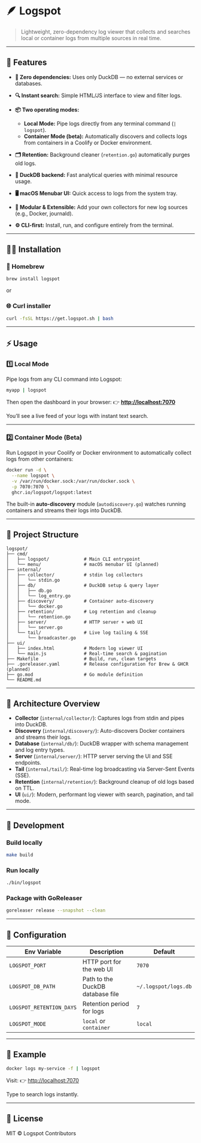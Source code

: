 # 🪶 Logspot

> Lightweight, zero-dependency log viewer that collects and searches local or container logs from multiple sources in real time.

---

## 🚀 Features

* **🧩 Zero dependencies:** Uses only DuckDB — no external services or databases.
* **🔍 Instant search:** Simple HTML/JS interface to view and filter logs.
* **📦 Two operating modes:**

  * **Local Mode:** Pipe logs directly from any terminal command (`| logspot`).
  * **Container Mode (beta):** Automatically discovers and collects logs from containers in a Coolify or Docker environment.
* **🗂 Retention:** Background cleaner (`retention.go`) automatically purges old logs.
* **💾 DuckDB backend:** Fast analytical queries with minimal resource usage.
* **🖥 macOS Menubar UI:** Quick access to logs from the system tray.
* **🧱 Modular & Extensible:** Add your own collectors for new log sources (e.g., Docker, journald).
* **⚙️ CLI-first:** Install, run, and configure entirely from the terminal.

---

## 🧑‍💻 Installation

### 🍺 Homebrew

```bash
brew install logspot
```

or

### 🌐 Curl installer

```bash
curl -fsSL https://get.logspot.sh | bash
```

---

## ⚡ Usage

### 1️⃣ Local Mode

Pipe logs from any CLI command into Logspot:

```bash
myapp | logspot
```

Then open the dashboard in your browser:
👉 **[http://localhost:7070](http://localhost:7070)**

You’ll see a live feed of your logs with instant text search.

---

### 2️⃣ Container Mode (Beta)

Run Logspot in your Coolify or Docker environment to automatically collect logs from other containers:

```bash
docker run -d \
  --name logspot \
  -v /var/run/docker.sock:/var/run/docker.sock \
  -p 7070:7070 \
  ghcr.io/logspot/logspot:latest
```

The built-in **auto-discovery** module (`autodiscovery.go`) watches running containers and streams their logs into DuckDB.

---

## 🧱 Project Structure

```
logspot/
├── cmd/
│   ├── logspot/             # Main CLI entrypoint
│   └── menu/                # macOS menubar UI (planned)
├── internal/
│   ├── collector/           # stdin log collectors
│   │   └── stdin.go
│   ├── db/                  # DuckDB setup & query layer
│   │   ├── db.go
│   │   └── log_entry.go
│   ├── discovery/           # Container auto-discovery
│   │   └── docker.go
│   ├── retention/           # Log retention and cleanup
│   │   └── retention.go
│   ├── server/              # HTTP server + web UI
│   │   └── server.go
│   └── tail/                # Live log tailing & SSE
│       └── broadcaster.go
├── ui/
│   ├── index.html           # Modern log viewer UI
│   └── main.js              # Real-time search & pagination
├── Makefile                 # Build, run, clean targets
├── .goreleaser.yaml         # Release configuration for Brew & GHCR (planned)
├── go.mod                   # Go module definition
└── README.md
```

---

## 🧩 Architecture Overview

* **Collector** (`internal/collector/`): Captures logs from stdin and pipes into DuckDB.
* **Discovery** (`internal/discovery/`): Auto-discovers Docker containers and streams their logs.
* **Database** (`internal/db/`): DuckDB wrapper with schema management and log entry types.
* **Server** (`internal/server/`): HTTP server serving the UI and SSE endpoints.
* **Tail** (`internal/tail/`): Real-time log broadcasting via Server-Sent Events (SSE).
* **Retention** (`internal/retention/`): Background cleanup of old logs based on TTL.
* **UI** (`ui/`): Modern, performant log viewer with search, pagination, and tail mode.

---

## 🧰 Development

### Build locally

```bash
make build
```

### Run locally

```bash
./bin/logspot
```

### Package with GoReleaser

```bash
goreleaser release --snapshot --clean
```

---

## 🧼 Configuration

| Env Variable             | Description                      | Default              |
| ------------------------ | -------------------------------- | -------------------- |
| `LOGSPOT_PORT`           | HTTP port for the web UI         | `7070`               |
| `LOGSPOT_DB_PATH`        | Path to the DuckDB database file | `~/.logspot/logs.db` |
| `LOGSPOT_RETENTION_DAYS` | Retention period for logs        | `7`                  |
| `LOGSPOT_MODE`           | `local` or `container`           | `local`              |

---

## 🧪 Example

```bash
docker logs my-service -f | logspot
```

Visit:
👉 [http://localhost:7070](http://localhost:7070)

Type to search logs instantly.

---

## 🧱 License

MIT © Logspot Contributors
